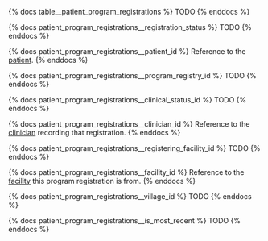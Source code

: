 {% docs table__patient_program_registrations %}
TODO
{% enddocs %}

{% docs patient_program_registrations__registration_status %}
TODO
{% enddocs %}

{% docs patient_program_registrations__patient_id %}
Reference to the [patient](#!/source/source.tamanu.tamanu.patients).
{% enddocs %}

{% docs patient_program_registrations__program_registry_id %}
TODO
{% enddocs %}

{% docs patient_program_registrations__clinical_status_id %}
TODO
{% enddocs %}

{% docs patient_program_registrations__clinician_id %}
Reference to the [clinician](#!/source/source.tamanu.tamanu.users) recording that registration.
{% enddocs %}

{% docs patient_program_registrations__registering_facility_id %}
TODO
{% enddocs %}

{% docs patient_program_registrations__facility_id %}
Reference to the [facility](#!/source/source.tamanu.tamanu.facilities) this program registration is from.
{% enddocs %}

{% docs patient_program_registrations__village_id %}
TODO
{% enddocs %}

{% docs patient_program_registrations__is_most_recent %}
TODO
{% enddocs %}
